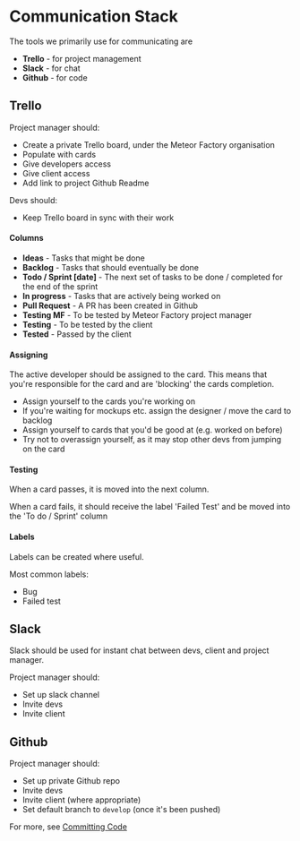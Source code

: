 # Communication Stack

The tools we primarily use for communicating are

* **Trello** - for project management
* **Slack** - for chat
* **Github** - for code

## Trello
Project manager should:
* Create a private Trello board, under the Meteor Factory organisation
* Populate with cards
* Give developers access
* Give client access
* Add link to project Github Readme

Devs should:
* Keep Trello board in sync with their work

#### Columns
* **Ideas** - Tasks that might be done
* **Backlog** - Tasks that should eventually be done
* **Todo / Sprint [date]** - The next set of tasks to be done / completed for the end of the sprint
* **In progress** - Tasks that are actively being worked on
* **Pull Request** - A PR has been created in Github
* **Testing MF** - To be tested by Meteor Factory project manager
* **Testing** - To be tested by the client
* **Tested** - Passed by the client

#### Assigning
The active developer should be assigned to the card. This means that you're responsible for the card and are 'blocking' the cards completion.

* Assign yourself to the cards you're working on
* If you're waiting for mockups etc. assign the designer / move the card to backlog
* Assign yourself to cards that you'd be good at (e.g. worked on before)
* Try not to overassign yourself, as it may stop other devs from jumping on the card

#### Testing
When a card passes, it is moved into the next column.

When a card fails, it should receive the label 'Failed Test' and be moved into the 'To do / Sprint' column

#### Labels
Labels can be created where useful.

Most common labels:
* Bug
* Failed test

## Slack
Slack should be used for instant chat between devs, client and project manager.

Project manager should:
* Set up slack channel
* Invite devs
* Invite client

## Github
Project manager should:
* Set up private Github repo
* Invite devs
* Invite client (where appropriate)
* Set default branch to `develop` (once it's been pushed)

For more, see [Committing Code](https://github.com/meteor-factory/processes/blob/master/Comitting%20Code.md)
